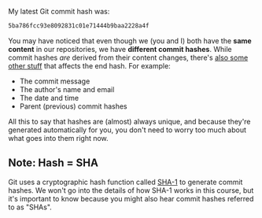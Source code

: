 My latest Git commit hash was:

```bash
5ba786fcc93e8092831c01e71444b9baa2228a4f
```

You may have noticed that even though we (you and I) both have the **same content** in our repositories, we have **different commit hashes**. While commit hashes _are_ derived from their content changes, there's [also some other stuff](https://git-scm.com/book/en/v2/Git-Internals-Git-Objects#_git_commit_objects) that affects the end hash. For example:

- The commit message
- The author's name and email
- The date and time
- Parent (previous) commit hashes

All this to say that hashes are (almost) always unique, and because they're generated automatically for you, you don't need to worry too much about what goes into them right now.

## Note: Hash = SHA

Git uses a cryptographic hash function called [SHA-1](https://en.wikipedia.org/wiki/SHA-1) to generate commit hashes. We won't go into the details of how SHA-1 works in this course, but it's important to know because you might also hear commit hashes referred to as "SHAs".